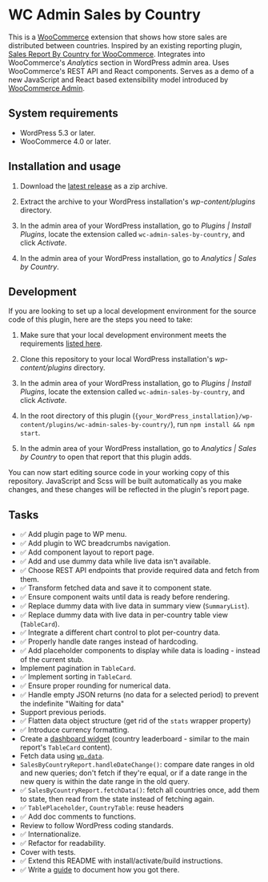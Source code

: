 # WC Admin Sales by Country

This is a [WooCommerce](https://woocommerce.com/) extension that shows how store sales are distributed between countries. Inspired by an existing reporting plugin, [Sales Report By Country for WooCommerce](https://href.li/?https://www.zorem.com/products/woocommerce-sales-report-by-country/). Integrates into WooCommerce's *Analytics* section in WordPress admin area. Uses WooCommerce's REST API and React components. Serves as a demo of a new JavaScript and React based extensibility model introduced by [WooCommerce Admin](https://wordpress.org/plugins/woocommerce-admin/).

## System requirements

* WordPress 5.3 or later.
* WooCommerce 4.0 or later.

## Installation and usage

1. Download the [latest release](https://github.com/gorohoroh/gorohoroh-wordpress-plugins/release) as a zip archive.

2. Extract the archive to your WordPress installation's *wp-content/plugins* directory.

3. In the admin area of your WordPress installation, go to *Plugins | Install Plugins*, locate the extension called `wc-admin-sales-by-country`, and click *Activate*.

4. In the admin area of your WordPress installation, go to *Analytics | Sales by Country*.

## Development

If you are looking to set up a local development environment for the source code of this plugin, here are the steps you need to take:

1. Make sure that your local development environment meets the requirements [listed here](https://github.com/gorohoroh/gorohoroh-wordpress-plugins/blob/master/wc-admin-sales-by-country/tutorial/tutorial-sales_by_country.md#what-youll-need).

2. Clone this repository to your local WordPress installation's *wp-content/plugins* directory.

3. In the admin area of your WordPress installation, go to *Plugins | Install Plugins*, locate the extension called `wc-admin-sales-by-country`, and click *Activate*.

4. In the root directory of this plugin (`{your_WordPress_installation}/wp-content/plugins/wc-admin-sales-by-country/`), run `npm install && npm start`.

5. In the admin area of your WordPress installation, go to *Analytics | Sales by Country* to open that report that this plugin adds.

You can now start editing source code in your working copy of this repository. JavaScript and Scss will be built automatically as you make changes, and these changes will be reflected in the plugin's report page.

## Tasks
* :white_check_mark: Add plugin page to WP menu.
* :white_check_mark: Add plugin to WC breadcrumbs navigation.
* :white_check_mark: Add component layout to report page.
* :white_check_mark: Add and use dummy data while live data isn't available.
* :white_check_mark: Choose REST API endpoints that provide required data and fetch from them.
* :white_check_mark: Transform fetched data and save it to component state.
* :white_check_mark: Ensure component waits until data is ready before rendering.
* :white_check_mark: Replace dummy data with live data in summary view (`SummaryList`).    
* :white_check_mark: Replace dummy data with live data in per-country table view (`TableCard`).
* :white_check_mark: Integrate a different chart control to plot per-country data.
* :white_check_mark: Properly handle date ranges instead of hardcoding.
* :white_check_mark: Add placeholder components to display while data is loading - instead of the current stub. 
* Implement pagination in `TableCard`.
* :white_check_mark: Implement sorting in `TableCard`.
* :white_check_mark: Ensure proper rounding for numerical data.
* :white_check_mark: Handle empty JSON returns (no data for a selected period) to prevent the indefinite "Waiting for data"
* Support previous periods.
* :white_check_mark: Flatten data object structure (get rid of the `stats` wrapper property)
* :white_check_mark: Introduce currency formatting.
* Create a [dashboard widget](https://github.com/woocommerce/woocommerce-admin/tree/master/docs/examples/extensions/dashboard-section) (country leaderboard - similar to the main report's `TableCard` content).
* Fetch data using [`wp.data`](https://developer.wordpress.org/block-editor/packages/packages-data/).
* `SalesByCountryReport.handleDateChange()`: compare date ranges in old and new queries; don't fetch if they're equal, or if a date range in the new query is within the date range in the old query.
* :white_check_mark: `SalesByCountryReport.fetchData()`: fetch all countries once, add them to state, then read from the state instead of fetching again.
* :white_check_mark: `TablePlaceholder`, `CountryTable`: reuse headers
* :white_check_mark: Add doc comments to functions.
* Review to follow WordPress coding standards.
* :white_check_mark: Internationalize.
* :white_check_mark: Refactor for readability.
* Cover with tests.
* :white_check_mark: Extend this README with install/activate/build instructions.
* :white_check_mark: Write a [guide](tutorial/tutorial-sales_by_country.md) to document how you got there.
